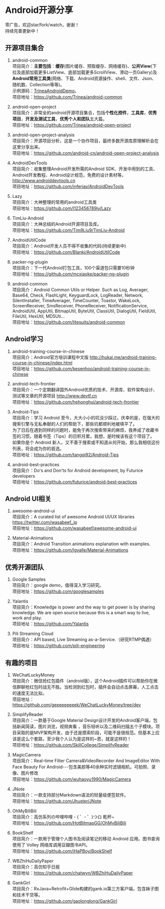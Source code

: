 # Android开源分享
零广告，欢迎star/fork/watch，谢谢！  
持续完善更新中！
## 开源项目集合
1. android-common   
项目简介：**主要包括**：<strong>缓存</strong>(图片缓存、预取缓存、网络缓存)、<strong>公共View</strong>(下拉及底部加载更多ListView、底部加载更多ScrollView、滑动一页Gallery)及<strong>Android常用工具类</strong>(网络、下载、Android资源操作、shell、文件、Json、随机数、Collection等等)。      
示例源码：[TrineaAndroidDemo](https://github.com/Trinea/AndroidDemo)。  
项目地址：https://github.com/Trinea/android-common  

1. android-open-project  
项目简介：非常全的android开源项目集合，包括**个性化控件**，**工具库**，**优秀项目**，**开发及测试工具**，**优秀个人和团队**五大篇。  
项目地址：https://github.com/Trinea/android-open-project  

1. android-open-project-analysis  
项目简介：开源项目分析，这是一个协作项目，最终多数开源库原理解析会在这里分享出来。  
项目地址：https://github.com/android-cn/android-open-project-analysis  

1. AndroidDevTools  
项目简介：收集整理Android开发所需的Android SDK、开发中用到的工具、Android开发教程、Android设计规范，免费的设计素材等。 http://www.androiddevtools.cn  
项目地址：https://github.com/inferjay/AndroidDevTools  

1. Lazy  
项目简介：大神整理的常用的android工具类  
项目地址：https://github.com/l123456789jy/Lazy  

1. TimLiu-Android  
项目简介：大神总结的Android开源项目及库。  
项目地址：https://github.com/Tim9Liu9/TimLiu-Android  

1. AndroidUtilCode  
项目简介：Android开发人员不得不收集的代码(持续更新中)  
项目地址：https://github.com/Blankj/AndroidUtilCode  

1. packer-ng-plugin  
项目简介：下一代Android打包工具，100个渠道包只需要10秒钟  
项目地址：https://github.com/mcxiaoke/packer-ng-plugin  

1. android-common  
项目简介：Android Common Utils or Helper. Such as Log, Averager, Base64, Check, FlashLight, KeyguardLock, LogReader, Network, SilentInstaller, TimeAverager, TimeCounter, Toastor, WakeLock, ScreenReceiver, SmsReceiver, PhoneReceiver, NotificationService, AndroidUtil, AppUtil, BitmapUtil, ByteUtil, ClassUtil, DialogUtil, FieldUtil, FileUtil, HexUtil, MD5Uti…  
项目地址：https://github.com/litesuits/android-common  

## Android学习
1. android-training-course-in-chinese  
项目简介：Android官方培训课程中文版 http://hukai.me/android-training-course-in-chinese/index.html  
项目地址：https://github.com/kesenhoo/android-training-course-in-chinese  

1. android-tech-frontier  
项目简介：一个定期翻译国外Android优质的技术、开源库、软件架构设计、测试等文章的开源项目 http://www.devtf.cn  
项目地址：https://github.com/hehonghui/android-tech-frontier  

1. Android-Tips  
项目简介：学习 Android 至今，大大小小的坑没少踩过，庆幸的是，在强大的搜索引擎与无私奉献的人们的帮助下，那些坑都顺利地被填平了。  
为了日后在遇到同样的问题时，能免于再次搜索带来的麻烦，我养成了收藏书签的习惯，随着书签（Tips）的日积月累，我想，是时候该有这个项目了。  
如果你是个 Android 新人，又不善于搜索或不知道从何开始，那么我相信这份列表，将会成为你的首选。  
项目地址：https://github.com/tangqi92/Android-Tips  

1. android-best-practices  
项目简介：Do's and Don'ts for Android development, by Futurice developers  
项目地址：https://github.com/futurice/android-best-practices  

## Android UI相关
1. awesome-android-ui  
项目简介：A curated list of awesome Android UI/UX libraries https://twitter.com/wasabeef_jp  
项目地址：https://github.com/wasabeef/awesome-android-ui  

1. Material-Animations  
项目简介：Android Transition animations explanation with examples.  
项目地址：https://github.com/lgvalle/Material-Animations  

## 优秀开源团队
1. Google Samples  
项目简介：google demo，值得深入学习研究。  
项目地址：https://github.com/googlesamples  

1. Yalantis  
项目简介：Knowledge is power and the way to get power is by sharing knowledge. We are open source because this is a smart way to live, work and play.  
项目地址：https://github.com/Yalantis  

1. Pili Streaming Cloud  
项目简介：API based, Live Streaming as-a-Service.（研究RTMP偶遇）  
项目地址：https://github.com/pili-engineering  

## 有趣的项目
1. WeChatLuckyMoney  
项目简介：微信抢红包插件（android版），这个Android插件可以帮助你在微信群聊抢红包时战无不胜。当检测到红包时，插件会自动点击屏幕，人工点击的速度无法比拟。  
项目地址：https://github.com/geeeeeeeeek/WeChatLuckyMoney/tree/dev  

1. SimplifyReader  
项目简介：一款基于Google Material Design设计开发的Android客户端，包括新闻简读，图片浏览，视频爽看 ，音乐轻听以及二维码扫描五个子模块。项目采取的是MVP架构开发，由于还是摸索阶段，可能不是很规范。但基本上应该是这么个套路，至少我个人认为是这样的~恩，就是这样的！  
项目地址：https://github.com/SkillCollege/SimplifyReader  

1. MagicCamera  
项目简介：Real-time Filter Camera&VideoRecorder And ImageEditor With Face Beauty For Android---包含美颜等40余种实时滤镜相机，可拍照、录像、图片修改  
项目地址：https://github.com/wuhaoyu1990/MagicCamera  

1. JNote  
项目简介：一款支持部分Markdown语法的轻量级便签软件。  
项目地址：https://github.com/Jhuster/JNote  

1. OhMyBiliBili  
项目简介：高仿系列の哔哩哔哩 - ( ゜- ゜)つロ 乾杯~  
项目地址：https://github.com/HotBitmapGG/OhMyBiliBili  

1. BookShelf  
项目简介：一款用于管理个人图书及阅读笔记的移动 Android 应用。图书查询使用了 Volley 网络库调用豆瓣图书API。  
项目地址：https://github.com/iHaPBoy/BookShelf  

1. WBZhiHuDailyPaper  
项目简介：高仿知乎日报  
项目地址：https://github.com/chatwyn/WBZhiHuDailyPaper  

1. GankGirl  
项目简介：RxJava+Retrofit+Glide构建的gank.io第三方客户端，包含妹子图和技术干货等。  
项目地址：https://github.com/gaolonglong/GankGirl  
